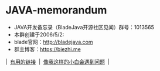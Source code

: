 # JAVA-memorandum
+ JAVA开发备忘录（BladeJava开源社区见闻）群号：1013565
+ 本群创建于2006/5/2:  
+ blade官网：http://bladejava.com  
+ 群主博客：https://biezhi.me

| &nbsp;[有用的链接](hyperlinks.md)&nbsp; | &nbsp;[像我这样的小白会遇到问题](Questions&Answers.md)&nbsp; |
